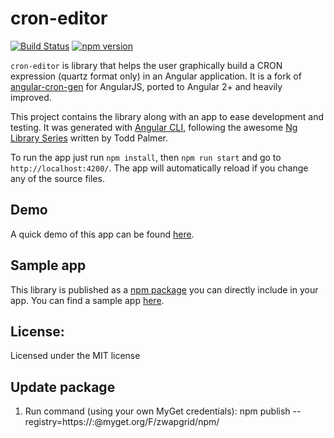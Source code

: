 cron-editor
===

[![Build Status](https://travis-ci.org/claudiuconstantin/cron-editor.svg?branch=master)](https://travis-ci.org/claudiuconstantin/cron-editor)
[![npm version](https://badge.fury.io/js/cron-editor.svg)](https://badge.fury.io/js/cron-editor)

`cron-editor` is library that helps the user graphically build a CRON expression (quartz format only) in an Angular application. It is a fork of [angular-cron-gen](https://github.com/vincentjames501/angular-cron-gen) for AngularJS, ported to Angular 2+ and heavily improved.

This project contains the library along with an app to ease development and testing. It was generated with [Angular CLI](https://github.com/angular/angular-cli), following the awesome [Ng Library Series](https://blog.angularindepth.com/creating-a-library-in-angular-6-87799552e7e5) written by Todd Palmer.

To run the app just run `npm install`, then `npm run start` and go to `http://localhost:4200/`. The app will automatically reload if you change any of the source files.

## Demo

A quick demo of this app can be found [here](https://claudiuconstantin.github.io/cron-editor/).

## Sample app

This library is published as a [npm package](https://www.npmjs.com/package/cron-editor) you can directly include in your app. You can find a sample app [here](https://github.com/claudiuconstantin/cron-editor-sample).

## License:
Licensed under the MIT license

## Update package
1) Run command (using your own MyGet credentials):
npm publish --registry=https://<login>:<password>@myget.org/F/zwapgrid/npm/